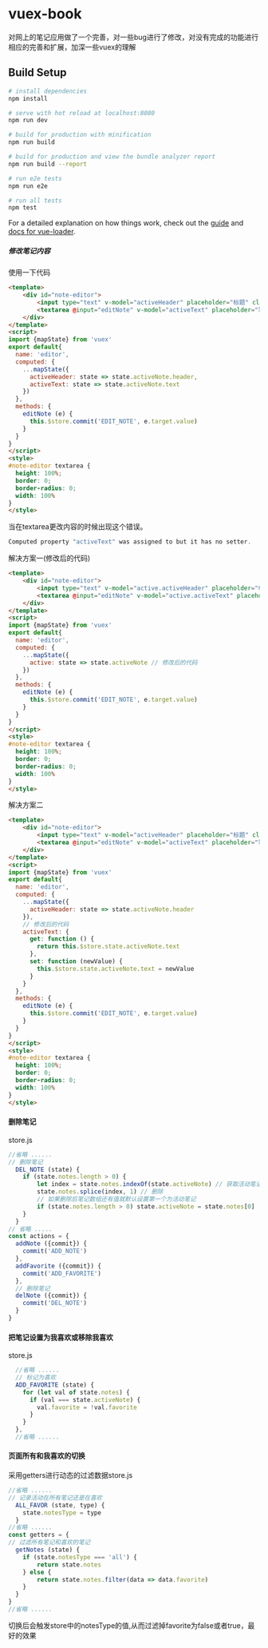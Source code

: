 # vuex-book

对网上的笔记应用做了一个完善，对一些bug进行了修改，对没有完成的功能进行相应的完善和扩展，加深一些vuex的理解

## Build Setup

``` bash
# install dependencies
npm install

# serve with hot reload at localhost:8080
npm run dev

# build for production with minification
npm run build

# build for production and view the bundle analyzer report
npm run build --report

# run e2e tests
npm run e2e

# run all tests
npm test
```

For a detailed explanation on how things work, check out the [guide](http://vuejs-templates.github.io/webpack/) and [docs for vue-loader](http://vuejs.github.io/vue-loader).

##### 修改笔记内容

使用一下代码

```html
<template>
    <div id="note-editor">
        <input type="text" v-model="activeHeader" placeholder="标题" class="form-control" disabled>
        <textarea @input="editNote" v-model="activeText" placeholder="笔记内容"></textarea>
    </div>
</template>
<script>
import {mapState} from 'vuex'
export default{
  name: 'editor',
  computed: {
    ...mapState({
      activeHeader: state => state.activeNote.header,
      activeText: state => state.activeNote.text
    })
  },
  methods: {
    editNote (e) {
      this.$store.commit('EDIT_NOTE', e.target.value)
    }
  }
}
</script>
<style>
#note-editor textarea {
  height: 100%;
  border: 0;
  border-radius: 0;
  width: 100%
}
</style>
```

当在textarea更改内容的时候出现这个错误。

```javascript
Computed property "activeText" was assigned to but it has no setter.
```

解决方案一(修改后的代码)



```html
<template>
    <div id="note-editor">
        <input type="text" v-model="active.activeHeader" placeholder="标题" class="form-control" disabled>
        <textarea @input="editNote" v-model="active.activeText" placeholder="笔记内容"></textarea>
    </div>
</template>
<script>
import {mapState} from 'vuex'
export default{
  name: 'editor',
  computed: {
    ...mapState({
      active: state => state.activeNote // 修改后的代码
    })
  },
  methods: {
    editNote (e) {
      this.$store.commit('EDIT_NOTE', e.target.value)
    }
  }
}
</script>
<style>
#note-editor textarea {
  height: 100%;
  border: 0;
  border-radius: 0;
  width: 100%
}
</style>
```

解决方案二

```html
<template>
    <div id="note-editor">
        <input type="text" v-model="activeHeader" placeholder="标题" class="form-control" disabled>
        <textarea @input="editNote" v-model="activeText" placeholder="笔记内容"></textarea>
    </div>
</template>
<script>
import {mapState} from 'vuex'
export default{
  name: 'editor',
  computed: {
    ...mapState({
      activeHeader: state => state.activeNote.header
    }),
    // 修改后的代码
    activeText: {
      get: function () {
        return this.$store.state.activeNote.text
      },
      set: function (newValue) {
        this.$store.state.activeNote.text = newValue
      }
    }
  },
  methods: {
    editNote (e) {
      this.$store.commit('EDIT_NOTE', e.target.value)
    }
  }
}
</script>
<style>
#note-editor textarea {
  height: 100%;
  border: 0;
  border-radius: 0;
  width: 100%
}
</style>
```

#### 删除笔记

store.js

```javascript
//省略 ......
// 删除笔记
  DEL_NOTE (state) {
  	if (state.notes.length > 0) {
  		let index = state.notes.indexOf(state.activeNote) // 获取活动笔记的位置
  		state.notes.splice(index, 1) // 删除
  		// 如果删除后笔记数组还有值就默认设置第一个为活动笔记
  		if (state.notes.length > 0) state.activeNote = state.notes[0]
  	}
  }
// 省略 .....
const actions = {
  addNote ({commit}) {
    commit('ADD_NOTE')
  },
  addFavorite ({commit}) {
    commit('ADD_FAVORITE')
  },
  // 删除笔记
  delNote ({commit}) {
  	commit('DEL_NOTE')
  }
}
```

#### 把笔记设置为我喜欢或移除我喜欢

store.js

```javascript
  //省略 ......
  // 标记为喜欢
  ADD_FAVORITE (state) {
    for (let val of state.notes) {
      if (val === state.activeNote) {
      	val.favorite = !val.favorite
      }
    }
  },
  //省略 ......
```

#### 页面所有和我喜欢的切换

采用getters进行动态的过滤数据store.js

```javascript
//省略 ......
// 记录活动在所有笔记还是在喜欢
  ALL_FAVOR (state, type) {
    state.notesType = type
  }
//省略 ......
const getters = {
// 过滤所有笔记和喜欢的笔记
  getNotes (state) {
  	if (state.notesType === 'all') {
  		return state.notes
  	} else {
	  	return state.notes.filter(data => data.favorite)
  	}
  }
}
//省略 ......
```

切换后会触发store中的notesType的值,从而过滤掉favorite为false或者true，最好的效果